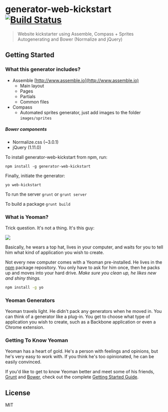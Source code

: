 # generator-web-kickstart [![Build Status](https://secure.travis-ci.org/rbadillap/generator-web-kickstart.png?branch=master)](https://travis-ci.org/rbadillap/generator-web-kickstart)

> Website kickstarter using Assemble, Compass + Sprites Autogenerating and Bower (Normalize and jQuery)

## Getting Started

### What this generator includes?

- Assemble [http://www.assemble.io](http://www.assemble.io)
    - Main layout
    - Pages
    - Partials
    - Common files
- Compass
    - Automated sprites generator, just add images to the folder `images/sprites`

##### Bower components

- Normalize.css (~3.0.1)
- jQuery (1.11.0)

To install generator-web-kickstart from npm, run:

```
npm install -g generator-web-kickstart
```

Finally, initiate the generator:

```
yo web-kickstart
```

To run the server `grunt` or `grunt server`

To build a package `grunt build`

### What is Yeoman?

Trick question. It's not a thing. It's this guy:

![](http://i.imgur.com/JHaAlBJ.png)

Basically, he wears a top hat, lives in your computer, and waits for you to tell him what kind of application you wish to create.

Not every new computer comes with a Yeoman pre-installed. He lives in the [npm](https://npmjs.org) package repository. You only have to ask for him once, then he packs up and moves into your hard drive. *Make sure you clean up, he likes new and shiny things.*

```bash
npm install -g yo
```

### Yeoman Generators

Yeoman travels light. He didn't pack any generators when he moved in. You can think of a generator like a plug-in. You get to choose what type of application you wish to create, such as a Backbone application or even a Chrome extension.

### Getting To Know Yeoman

Yeoman has a heart of gold. He's a person with feelings and opinions, but he's very easy to work with. If you think he's too opinionated, he can be easily convinced.

If you'd like to get to know Yeoman better and meet some of his friends, [Grunt](http://gruntjs.com) and [Bower](http://bower.io), check out the complete [Getting Started Guide](https://github.com/yeoman/yeoman/wiki/Getting-Started).


## License

MIT
